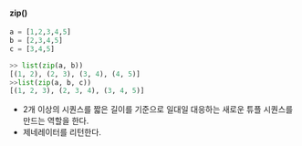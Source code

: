 #### zip()

```python
a = [1,2,3,4,5]
b = [2,3,4,5]
c = [3,4,5]

>> list(zip(a, b))
[(1, 2), (2, 3), (3, 4), (4, 5)]
>>list(zip(a, b, c))
[(1, 2, 3), (2, 3, 4), (3, 4, 5)]
```

- 2개 이상의 시퀀스를 짧은 길이를 기준으로 일대일 대응하는 새로운 튜플 시퀀스를 만드는 역할을 한다.
- 제네레이터를 리턴한다.